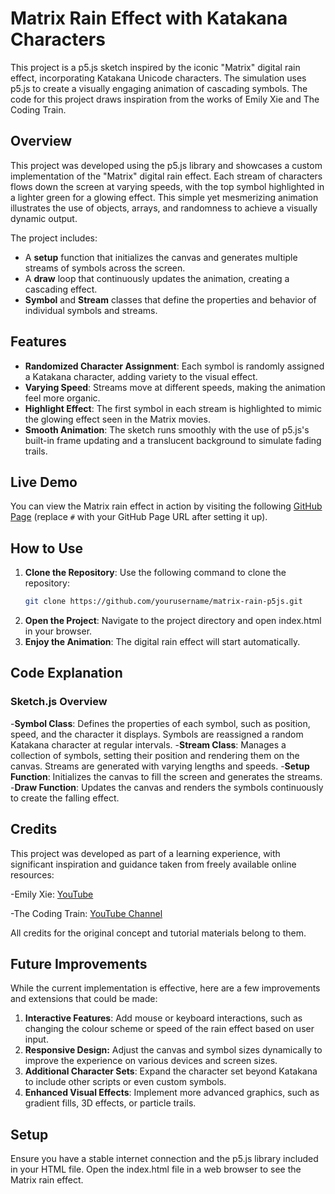 # Matrix Rain Effect with Katakana Characters

This project is a p5.js sketch inspired by the iconic "Matrix" digital rain effect, incorporating Katakana Unicode characters. The simulation uses p5.js to create a visually engaging animation of cascading symbols. The code for this project draws inspiration from the works of Emily Xie and The Coding Train.

## Overview

This project was developed using the p5.js library and showcases a custom implementation of the "Matrix" digital rain effect. Each stream of characters flows down the screen at varying speeds, with the top symbol highlighted in a lighter green for a glowing effect. This simple yet mesmerizing animation illustrates the use of objects, arrays, and randomness to achieve a visually dynamic output.

The project includes:
- A **setup** function that initializes the canvas and generates multiple streams of symbols across the screen.
- A **draw** loop that continuously updates the animation, creating a cascading effect.
- **Symbol** and **Stream** classes that define the properties and behavior of individual symbols and streams.

## Features

- **Randomized Character Assignment**: Each symbol is randomly assigned a Katakana character, adding variety to the visual effect.
- **Varying Speed**: Streams move at different speeds, making the animation feel more organic.
- **Highlight Effect**: The first symbol in each stream is highlighted to mimic the glowing effect seen in the Matrix movies.
- **Smooth Animation**: The sketch runs smoothly with the use of p5.js's built-in frame updating and a translucent background to simulate fading trails.

## Live Demo

You can view the Matrix rain effect in action by visiting the following [GitHub Page](#) (replace `#` with your GitHub Page URL after setting it up).

## How to Use

1. **Clone the Repository**: Use the following command to clone the repository:
   ```bash
   git clone https://github.com/yourusername/matrix-rain-p5js.git

2. **Open the Project**: Navigate to the project directory and open index.html in your browser.
3. **Enjoy the Animation**: The digital rain effect will start automatically.

## Code Explanation

### Sketch.js Overview
-**Symbol Class**: Defines the properties of each symbol, such as position, speed, and the character it displays. Symbols are reassigned a random Katakana character at regular intervals.
-**Stream Class**: Manages a collection of symbols, setting their position and rendering them on the canvas. Streams are generated with varying lengths and speeds.
-**Setup Function**: Initializes the canvas to fill the screen and generates the streams.
-**Draw Function**: Updates the canvas and renders the symbols continuously to create the falling effect.


## Credits
This project was developed as part of a learning experience, with significant inspiration and guidance taken from freely available online resources:

-Emily Xie: [YouTube](https://www.youtube.com/watch?v=S1TQCi9axzg)

-The Coding Train: [YouTube Channel](https://www.youtube.com/user/shiffman)

All credits for the original concept and tutorial materials belong to them.

## Future Improvements
While the current implementation is effective, here are a few improvements and extensions that could be made:

1. **Interactive Features**: Add mouse or keyboard interactions, such as changing the colour scheme or speed of the rain effect based on user input.
2. **Responsive Design:** Adjust the canvas and symbol sizes dynamically to improve the experience on various devices and screen sizes.
3. **Additional Character Sets**: Expand the character set beyond Katakana to include other scripts or even custom symbols.
4. **Enhanced Visual Effects**: Implement more advanced graphics, such as gradient fills, 3D effects, or particle trails.

## Setup
Ensure you have a stable internet connection and the p5.js library included in your HTML file.
Open the index.html file in a web browser to see the Matrix rain effect.
